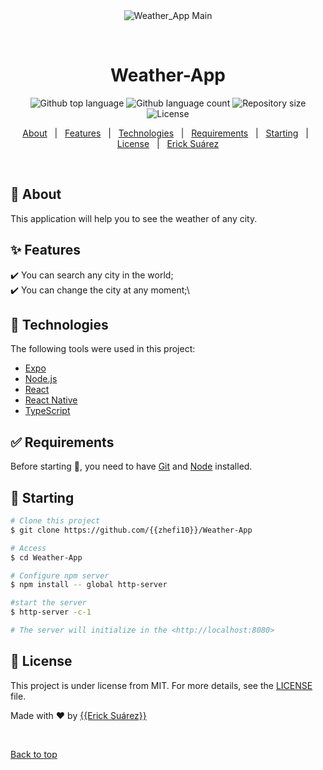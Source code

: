<div align="center" id="top"> 
  <img src="./.github/app.gif" alt="Weather_App Main" />

  &#xa0;

  <!-- <a href="https://openweatherapimain.netlify.app">Demo</a> -->
</div>

<h1 align="center">Weather-App</h1>

<p align="center">
  <img alt="Github top language" src="https://img.shields.io/github/languages/top/{{zhefi10}}/Weather-App?color=56BEB8">

  <img alt="Github language count" src="https://img.shields.io/github/languages/count/{{zhefi10}}/Weather-App?color=56BEB8">

  <img alt="Repository size" src="https://img.shields.io/github/repo-size/{{zhefi10}}/Weather-App?color=56BEB8">

  <img alt="License" src="https://img.shields.io/github/license/{{zhefi10}}/Weather-App?color=56BEB8">

  <!-- <img alt="Github issues" src="https://img.shields.io/github/issues/{{zhefi10}}/Weather-App?color=56BEB8" /> -->

  <!-- <img alt="Github forks" src="https://img.shields.io/github/forks/{{zhefi10}}/Weather-App?color=56BEB8" /> -->

  <!-- <img alt="Github stars" src="https://img.shields.io/github/stars/{{zhefi10}}/Weather-App?color=56BEB8" /> -->
</p>

<!-- Status -->

<!-- <h4 align="center"> 
	🚧  Weather_App Main 🚀 is ready to use
</h4> 

<hr> -->

<p align="center">
  <a href="#dart-about">About</a> &#xa0; | &#xa0; 
  <a href="#sparkles-features">Features</a> &#xa0; | &#xa0;
  <a href="#rocket-technologies">Technologies</a> &#xa0; | &#xa0;
  <a href="#white_check_mark-requirements">Requirements</a> &#xa0; | &#xa0;
  <a href="#checkered_flag-starting">Starting</a> &#xa0; | &#xa0;
  <a href="#memo-license">License</a> &#xa0; | &#xa0;
  <a href="https://github.com/{{zhefi10}}" target="_blank">Erick Suárez</a>
</p>

<br>

## :dart: About ##

This application will help you to see the weather of any city.

## :sparkles: Features ##

:heavy_check_mark: You can search any city in the world;\
:heavy_check_mark: You can change the city at any moment;\


## :rocket: Technologies ##

The following tools were used in this project:

- [Expo](https://expo.io/)
- [Node.js](https://nodejs.org/en/)
- [React](https://pt-br.reactjs.org/)
- [React Native](https://reactnative.dev/)
- [TypeScript](https://www.typescriptlang.org/)

## :white_check_mark: Requirements ##

Before starting :checkered_flag:, you need to have [Git](https://git-scm.com) and [Node](https://nodejs.org/en/) installed.

## :checkered_flag: Starting ##

```bash
# Clone this project
$ git clone https://github.com/{{zhefi10}}/Weather-App

# Access
$ cd Weather-App

# Configure npm server
$ npm install -- global http-server

#start the server
$ http-server -c-1

# The server will initialize in the <http://localhost:8080>
```

## :memo: License ##

This project is under license from MIT. For more details, see the [LICENSE](LICENSE.md) file.


Made with :heart: by <a href="https://github.com/{{zhefi10}}" target="_blank">{{Erick Suárez}}</a>

&#xa0;

<a href="#top">Back to top</a>
